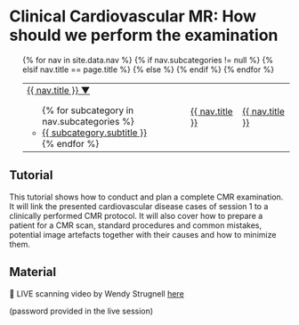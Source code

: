 # Clinical Cardiovascular MR: How should we perform the examination

<nav>
  <ul>
    <table>
    <tr>
    {% for nav in site.data.nav %}
      {% if nav.subcategories != null %}
        <td>
          <a href="{{ site.url }}{{ nav.href }}">{{ nav.title }} ▼</a>
          <ul>
          {% for subcategory in nav.subcategories %}
            <li><a href="{{ site.url }}{{ subcategory.subhref }}">{{ subcategory.subtitle }}</a></li>
          {% endfor %}
          </ul>
        </td>
      {% elsif nav.title == page.title %}
         <td class="active">
           <a href="{{ nav.url }}">{{ nav.title }}</a>
         </td>
      {% else %} 
        <td>
          <a href="{{ site.url }}{{ nav.href }}">{{ nav.title }}</a>
        </td>
      {% endif %}
    {% endfor %}
      </tr>
    </table>
  </ul>
</nav> 

## Tutorial
This tutorial shows how to conduct and plan a complete CMR examination. It will link the presented cardiovascular disease cases of session 1 to a clinically performed CMR protocol. It will also cover how to prepare a patient for a CMR scan, standard procedures and common mistakes, potential image artefacts together with their causes and how to minimize them. 

## Material
🎥 LIVE scanning video by Wendy Strugnell [here](encrypted.html)

(password provided in the live session)
